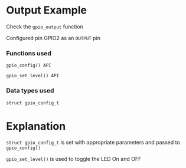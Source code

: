 # Output Example

Check the `gpio_output` function

Configured pin GPIO2 as an `OUTPUT` pin

### Functions used

`gpio_config() API`

`gpio_set_level() API`

### Data types used

`struct gpio_config_t`


# Explanation

`struct gpio_config_t` is set with appropriate parameters and passed to `gpio_config()`

`gpio_set_level()` is used to toggle the LED On and OFF
